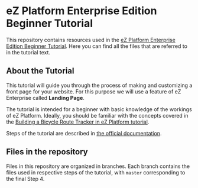 # eZ Platform Enterprise Edition Beginner Tutorial

This repository contains resources used in the [eZ Platform Enterprise Edition Beginner Tutorial](https://doc.ez.no/display/DEVELOPER/eZ+Enterprise+Beginner+Tutorial+-+It%27s+a+Dog%27s+World). Here you can find all the files that are referred to in the tutorial text.

## About the Tutorial

This tutorial will guide you through the process of making and customizing a front page for your website. For this purpose we will use a feature of eZ Enterprise called **Landing Page**.

The tutorial is intended for a beginner with basic knowledge of the workings of eZ Platform. Ideally, you should be familiar with the concepts covered in the [Building a Bicycle Route Tracker in eZ Platform tutorial](https://doc.ez.no/display/DEVELOPER/Building+a+Bicycle+Route+Tracker+in+eZ+Platform).

Steps of the tutorial are described in [the official documentation](https://doc.ez.no/display/DEVELOPER/eZ+Enterprise+Beginner+Tutorial+-+It%27s+a+Dog%27s+World).

## Files in the repository

Files in this repository are organized in branches. Each branch contains the files used in respective steps of the tutorial, with `master` corresponding to the final Step 4.

